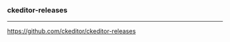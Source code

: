 ### ckeditor-releases
---
https://github.com/ckeditor/ckeditor-releases

```
```

```
```

```
```


